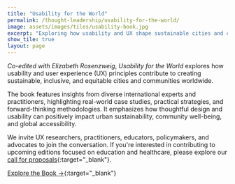 ```yaml
---
title: "Usability for the World"
permalink: /thought-leadership/usability-for-the-world/
image: assets/images/tiles/usability-book.jpg
excerpt: "Exploring how usability and UX shape sustainable cities and communities."
show_tile: true
layout: page
---
```


_Co-edited with Elizabeth Rosenzweig_, _Usability for the World_ explores how usability and user experience (UX) principles contribute to creating sustainable, inclusive, and equitable cities and communities worldwide.

The book features insights from diverse international experts and practitioners, highlighting real-world case studies, practical strategies, and forward-thinking methodologies. It emphasizes how thoughtful design and usability can positively impact urban sustainability, community well-being, and global accessibility.

We invite UX researchers, practitioners, educators, policymakers, and advocates to join the conversation. If you're interested in contributing to upcoming editions focused on education and healthcare, please explore our [call for proposals](https://usabilityfortheworld.com/call-for-proposals){:target="_blank"}.

[Explore the Book →](https://usabilityfortheworld.com){:target="_blank"}
